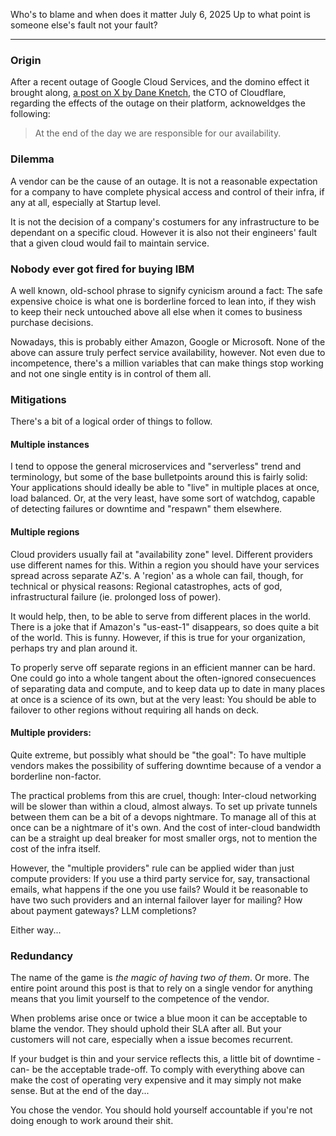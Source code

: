 Who's to blame and when does it matter
July 6, 2025
Up to what point is someone else's fault not your fault?

---

### Origin

After a recent outage of Google Cloud Services, and the domino effect it brought along, [a post on X by Dane Knetch](https://x.com/dok2001/status/1933272215396688124/), the CTO of Cloudflare, regarding the effects of the outage on their platform, acknoweldges the following:

> At the end of the day we are responsible for our availability.

### Dilemma

A vendor can be the cause of an outage. It is not a reasonable expectation for a company to have complete physical access and control of their infra, if any at all, especially at Startup level.

It is not the decision of a company's costumers for any infrastructure to be dependant on a specific cloud. However it is also not their engineers' fault that a given cloud would fail to maintain service.

### Nobody ever got fired for buying IBM

A well known, old-school phrase to signify cynicism around a fact: The safe expensive choice is what one is borderline forced to lean into, if they wish to keep their neck untouched above all else when it comes to business purchase decisions. 

Nowadays, this is probably either Amazon, Google or Microsoft. None of the above can assure truly perfect service availability, however. Not even due to incompetence, there's a million variables that can make things stop working and not one single entity is in control of them all.

### Mitigations

There's a bit of a logical order of things to follow.

#### Multiple instances
I tend to oppose the general microservices and "serverless" trend and terminology, but some of the base bulletpoints around this is fairly solid: Your applications should ideally be able to "live" in multiple places at once, load balanced. Or, at the very least, have some sort of watchdog, capable of detecting failures or downtime and "respawn" them elsewhere.

#### Multiple regions
Cloud providers usually fail at "availability zone" level. Different providers use different names for this. Within a region you should have your services spread across separate AZ's. A 'region' as a whole can fail, though, for technical or physical reasons: Regional catastrophes, acts of god, infrastructural failure (ie. prolonged loss of power).

It would help, then, to be able to serve from different places in the world. There is a joke that if Amazon's "us-east-1" disappears, so does quite a bit of the world. This is funny. However, if this is true for your organization, perhaps try and plan around it.

To properly serve off separate regions in an efficient manner can be hard. One could go into a whole tangent about the often-ignored consecuences of separating data and compute, and to keep data up to date in many places at once is a science of its own, but at the very least: You should be able to failover to other regions without requiring all hands on deck.

#### Multiple providers: 

Quite extreme, but possibly what should be "the goal": To have multiple vendors makes the possibility of suffering downtime because of a vendor a borderline non-factor.

The practical problems from this are cruel, though: Inter-cloud networking will be slower than within a cloud, almost always. To set up private tunnels between them can be a bit of a devops nightmare. To manage all of this at once can be a nightmare of it's own. And the cost of inter-cloud bandwidth can be a straight up deal breaker for most smaller orgs, not to mention the cost of the infra itself.

However, the "multiple providers" rule can be applied wider than just compute providers: If you use a third party service for, say, transactional emails, what happens if the one you use fails? Would it be reasonable to have two such providers and an internal failover layer for mailing? How about payment gateways? LLM completions?

Either way...

### Redundancy

The name of the game is *the magic of having two of them*. Or more. The entire point around this post is that to rely on a single vendor for anything means that you limit yourself to the competence of the vendor.

When problems arise once or twice a blue moon it can be acceptable to blame the vendor. They should uphold their SLA after all. But your customers will not care, especially when a issue becomes recurrent.

If your budget is thin and your service reflects this, a little bit of downtime -can- be the acceptable trade-off. To comply with everything above can make the cost of operating very expensive and it may simply not make sense. But at the end of the day...

You chose the vendor. You should hold yourself accountable if you're not doing enough to work around their shit.